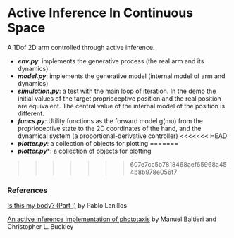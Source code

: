 # Active Inference In Continuous Space

A 1Dof 2D arm controlled through active inference.

* ***env.py***: implements the generative process (the real arm and its dynamics)
* ***model.py***: implements the generative model (internal model of arm  and dynamics)
* ***simulation.py***: a test with the main loop of iteration. In the demo the initial values of the target proprioceptive position and the real position are equivalent. The central value of the internal model of the position is different.
* ***funcs.py***: Utility functions as the forward model g(mu) from the proprioceptive state to the 2D coordinates of the hand, and the dynamical system (a proportional-derivative controller)
<<<<<<< HEAD
* ***plotter.py***: a collection of objects for plotting
=======
* ***plotter.py****: a collection of objects for plotting
>>>>>>> 607e7cc5b7818468aef65968a454b8b978e056f7

### References

[Is this my body? (Part I)](https://msrmblog.github.io/is-this-my-body-1/) by Pablo Lanillos

[An active inference implementation of phototaxis](https://www.mitpressjournals.org/doi/pdfplus/10.1162/isal_a_011) by Manuel Baltieri and Christopher L. Buckley
